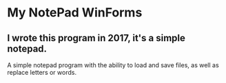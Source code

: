 # My NotePad WinForms
## I wrote this program in 2017, it's a simple notepad.

A simple notepad program with the ability to load and save files, as well as replace letters or words.
